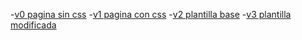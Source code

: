 -[v0 pagina sin css](https://iagorv.github.io/iagoriv.github.io/v0/)
-[v1 pagina con css](https://iagorv.github.io/iagoriv.github.io/v1/)
-[v2 plantilla base](https://iagorv.github.io/iagoriv.github.io/v2/)
-[v3 plantilla modificada](https://iagorv.github.io/iagoriv.github.io/v3/)
